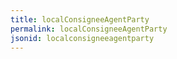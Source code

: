 ```yaml
---
title: localConsigneeAgentParty
permalink: localConsigneeAgentParty
jsonid: localconsigneeagentparty
---
```

